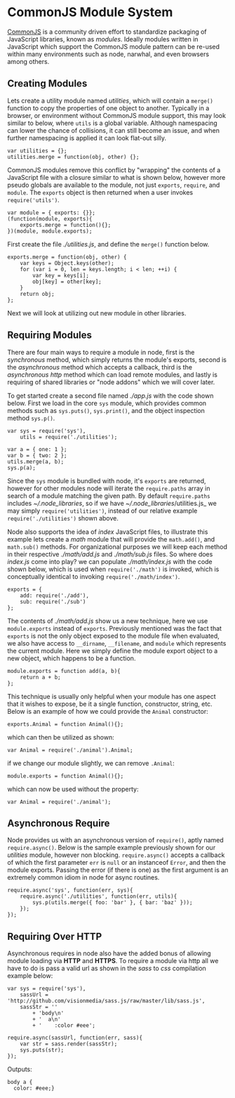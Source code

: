
# CommonJS Module System

[CommonJS](http://commonjs.org) is a community driven effort to standardize packaging of JavaScript libraries, known as _modules_. Ideally modules written in JavaScript which support the CommonJS module pattern can be re-used within many environments such as node, narwhal, and even browsers among others.

## Creating Modules

Lets create a utility module named _utilities_, which will contain a `merge()` function to copy the properties of one object to another. Typically in a browser, or environment without CommonJS module support, this may look similar to below, where `utils` is a global variable. Although namespacing can lower the chance of collisions, it can still become an issue, and when further namespacing is applied it can look flat-out silly.

    var utilities = {};
	utilities.merge = function(obj, other) {};

CommonJS modules remove this conflict by "wrapping" the contents of a JavaScript file with a closure similar to what is shown below, however more pseudo globals are available to the module, not just `exports`, `require`, and `module`. The `exports` object is then returned when a user invokes `require('utils')`.

    var module = { exports: {}};
	(function(module, exports){
	    exports.merge = function(){};
	})(module, module.exports);

First create the file _./utilities.js_, and define the `merge()` function below.

	exports.merge = function(obj, other) {
	    var keys = Object.keys(other);
	    for (var i = 0, len = keys.length; i < len; ++i) {
	        var key = keys[i];
	        obj[key] = other[key];
	    }
	    return obj;
	};

Next we will look at utilizing out new module in other libraries.

## Requiring Modules

There are four main ways to require a module in node, first is the _synchronous_ method, which simply returns the module's exports, second is the _asynchronous_ method which accepts a callback, third is the _asynchronous http_ method which can load remote modules, and lastly is requiring of shared libraries or "node addons" which we will cover later.

To get started create a second file named _./app.js_ with the code shown below. First we load in the core `sys` module, which provides common methods such as `sys.puts()`, `sys.print()`, and the object inspection method `sys.p()`. 

	var sys = require('sys'),
	    utils = require('./utilities');

	var a = { one: 1 };
	var b = { two: 2 };
	utils.merge(a, b);
	sys.p(a);

Since the `sys` module is bundled with node, it's `exports` are returned, however for other modules node will iterate the `require.paths` array in search of a module matching the given path. By default `require.paths` includes _~/.node_libraries_, so if we have _~/.node_libraries_/utilities.js_ we may simply `require('utilities')`, instead of our relative example `require('./utilities')` shown above.

Node also supports the idea of _index_ JavaScript files, to illustrate this example lets create a _math_ module that will provide the `math.add()`, and `math.sub()` methods. For organizational purposes we will keep each method in their respective _./math/add.js_ and _./math/sub.js_ files. So where does _index.js_ come into play? we can populate _./math/index.js_ with the code shown below, which is used when `require('./math')` is invoked, which is conceptually identical to invoking `require('./math/index')`.

	exports = {
	    add: require('./add'),
	    sub: require('./sub')
	};
	
The contents of _./math/add.js_ show us a new technique, here we use `module.exports` instead of `exports`. Previously mentioned was the fact that `exports` is not the only object exposed to the module file when evaluated, we also have access to `__dirname`, `__filename`, and `module` which represents the current module. Here we simply define the module export object to a new object, which happens to be a function. 

	module.exports = function add(a, b){
	    return a + b;
	};

This technique is usually only helpful when your module has one aspect that it wishes to expose, be it a single function, constructor, string, etc. Below is an example of how we could provide the `Animal` constructor:

    exports.Animal = function Animal(){};

which can then be utilized as shown:

    var Animal = require('./animal').Animal;

if we change our module slightly, we can remove `.Animal`:

    module.exports = function Animal(){};

which can now be used without the property:

    var Animal = require('./animal');

## Asynchronous Require

Node provides us with an asynchronous version of `require()`, aptly named `require.async()`. Below is the sample example previously shown for our _utilities_ module, however non blocking. `require.async()` accepts a callback of which the first parameter `err` is `null` or an instanceof `Error`, and then the module exports. Passing the error (if there is one) as the first argument is an extremely common idiom in node for async routines.
    
	require.async('sys', function(err, sys){
	    require.async('./utilities', function(err, utils){
	        sys.p(utils.merge({ foo: 'bar' }, { bar: 'baz' }));
	    });
	});

## Requiring Over HTTP

Asynchronous requires in node also have the added bonus of allowing module loading via **HTTP** and **HTTPS**.
To require a module via http all we have to do is pass a valid url as shown in the _sass_ to _css_ compilation example below: 

    
	var sys = require('sys'),
	    sassUrl = 'http://github.com/visionmedia/sass.js/raw/master/lib/sass.js',
	    sassStr = ''
	        + 'body\n'
	        + '  a\n'
	        + '    :color #eee';

	require.async(sassUrl, function(err, sass){
	    var str = sass.render(sassStr);
	    sys.puts(str);
	});

Outputs:

    body a {
	  color: #eee;}
